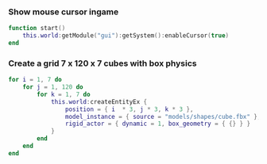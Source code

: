### Show mouse cursor ingame

```lua
function start()
	this.world:getModule("gui"):getSystem():enableCursor(true)
end
```

### Create a grid 7 x 120 x 7 cubes with box physics
```lua
for i = 1, 7 do
	for j = 1, 120 do
		for k = 1, 7 do
			this.world:createEntityEx {
				position = { i  * 3, j * 3, k * 3 },
				model_instance = { source = "models/shapes/cube.fbx" },
				rigid_actor = { dynamic = 1, box_geometry = { {} } }
			}
		end
	end
end
```